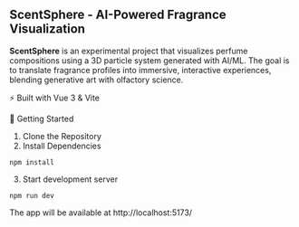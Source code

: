 ## ScentSphere - AI-Powered Fragrance Visualization

**ScentSphere** is an experimental project that visualizes perfume compositions using a 3D particle system generated with AI/ML. The goal is to translate fragrance profiles into immersive, interactive experiences, blending generative art with olfactory science.

⚡ Built with Vue 3 & Vite

🚀 Getting Started
1. Clone the Repository
2. Install Dependencies
```shell
npm install
```
3. Start development server
```shell
npm run dev
```
The app will be available at http://localhost:5173/

